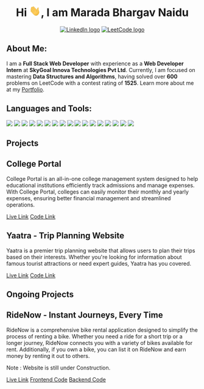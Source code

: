 <link rel="stylesheet" href="https://cdn.jsdelivr.net/gh/devicons/devicon@v2.15.1/devicon.min.css">
          
<h1 align="center">Hi <img src="https://raw.githubusercontent.com/ABSphreak/ABSphreak/master/gifs/Hi.gif" width="30px">, I am Marada Bhargav Naidu </h1>

<p align="center">
  <a href="https://www.linkedin.com/in/bhargav-naidu/"><img src="https://img.shields.io/static/v1?label=LinkedIn&message=maradabhargavnaidu&style=flat-square&logo=LinkedIn&color=blue" alt="LinkedIn logo" /></a>
  <a href="https://leetcode.com/u/BHASAH1829/"><img src="https://img.shields.io/static/v1?label=LeetCode&message=maradabhargavnaidu&style=flat-square&logo=LeetCode&color=blue" alt="LeetCode logo" /></a>
</p>

## About Me:

I am a <b>Full Stack Web Developer</b> with experience as a <b>Web Developer Intern</b> at <b>SkyGoal Innova Technologies Pvt Ltd</b>. Currently, I am focused on mastering <b>Data Structures and Algorithms</b>, having solved over <b>600</b> problems on LeetCode with a contest rating of <b>1525</b>. Learn more about me at my <a href="https://maradabhargavnaidu.netlify.app">Portfolio</a>.

## Languages and Tools:

<code><img src="https://img.shields.io/badge/HTML5-E34F26?style=for-the-badge&logo=html5&logoColor=white"></code>
<code><img src="https://img.shields.io/badge/CSS3-1572B6?style=for-the-badge&logo=css3&logoColor=white"></code>
<code><img src="https://img.shields.io/badge/JavaScript-323330?style=for-the-badge&logo=javascript&logoColor=F7DF1E"></code>
<code><img src="https://img.shields.io/badge/C-00599C?style=for-the-badge&logo=c&logoColor=white"></code>
<code><img src="https://img.shields.io/badge/Python-FFD43B?style=for-the-badge&logo=python&logoColor=blue"></code>
<code><img src="https://img.shields.io/badge/Java-F7DF1E?style=for-the-badge&logo=java&logoColor=black"></code>
<code><img src="https://img.shields.io/badge/React-20232A?style=for-the-badge&logo=react&logoColor=61DAFB"></code>
<code><img src="https://img.shields.io/badge/Redux-593D88?style=for-the-badge&logo=redux&logoColor=white"></code>
<code><img src="https://img.shields.io/badge/Node.js-339933?style=for-the-badge&logo=nodedotjs&logoColor=white"></code>
<code><img src="https://img.shields.io/badge/Express.js-000000?style=for-the-badge&logo=express&logoColor=white"></code>
<code><img src="https://img.shields.io/badge/Bootstrap-563D7C?style=for-the-badge&logo=bootstrap&logoColor=white"></code>
<code><img src="https://img.shields.io/badge/Tailwind_CSS-38B2AC?style=for-the-badge&logo=tailwind-css&logoColor=white"></code>
<code><img src="https://img.shields.io/badge/MongoDB-4EA94B?style=for-the-badge&logo=mongodb&logoColor=white"></code>
<code><img src="https://img.shields.io/badge/MySQL-00000F?style=for-the-badge&logo=mysql&logoColor=white"></code>
<code><img src="https://img.shields.io/badge/Linux-FCC624?style=for-the-badge&logo=linux&logoColor=black"></code>
<code><img src="https://img.shields.io/badge/GitHub-100000?style=for-the-badge&logo=github&logoColor=white"></code>
<code><img src="https://img.shields.io/badge/Figma-F24E1E?style=for-the-badge&logo=figma&logoColor=white"></code>

## Projects

<h2>College Portal</h2>
<p>College Portal is an all-in-one college management system designed to help educational institutions efficiently track admissions and manage expenses. With College Portal, colleges can easily monitor their monthly and yearly expenses, ensuring better financial management and streamlined operations.</p>
<a href="https://cllgportal.netlify.app">Live Link</a>
<a href="https://github.com/maradabhargavnaidu/vasavi-dashboard">Code Link</a>

<h2>Yaatra - Trip Planning Website</h2>
<p>Yaatra is a premier trip planning website that allows users to plan their trips based on their interests. Whether you're looking for information about famous tourist attractions or need expert guides, Yaatra has you covered.</p>
<a href = "https://yaatra.onrender.com">Live Link</a>
<a href="https://github.com/maradabhargavnaidu/yaatra">Code Link</a>

## Ongoing Projects

<h2>RideNow - Instant Journeys, Every Time</h2>
<p>RideNow is a comprehensive bike rental application designed to simplify the process of renting a bike. Whether you need a ride for a short trip or a longer journey, RideNow connects you with a variety of bikes available for rent. Additionally, if you own a bike, you can list it on RideNow and earn money by renting it out to others.</p>
<p>Note : Website is still under Construction.</p>
<a href="https://ridenow.netlify.app">Live Link</a>
<a href="https://github.com/maradabhargavnaidu/RideNow-frontend">Frontend Code</a>
<a href="https://github.com/maradabhargavnaidu/RideNow-backend">Backend Code</a>
<!--
**BhArgAvNaiD/BhArgAvNaiD** is a ✨ _special_ ✨ repository because its `README.md` (this file) appears on your GitHub profile.

Here are some ideas to get you started:

- 🔭 I’m currently working on ...
- 🌱 I’m currently learning ...
- 👯 I’m looking to collaborate on ...
- 🤔 I’m looking for help with ...
- 💬 Ask me about ...
- 📫 How to reach me: ...
- 😄 Pronouns: ...
- ⚡ Fun fact: ...
  -->
